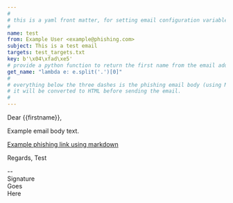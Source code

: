 ```yaml
---
#
# this is a yaml front matter, for setting email configuration variables.
#
name: test
from: Example User <example@phishing.com>
subject: This is a test email
targets: test_targets.txt
key: b'\x04\xfad\xe5'
# provide a python function to return the first name from the email address. the function will be passed the email as an argument
get_name: "lambda e: e.split('.')[0]"
#
# everything below the three dashes is the phishing email body (using Markdown) 
# it will be converted to HTML before sending the email.
#
---
```

Dear {{firstname}},

Example email body text.

[Example phishing link using markdown](http://test.com/test?uid={{uid}})

Regards,
Test

--  
Signature  
Goes  
Here
